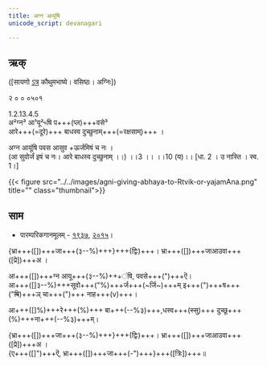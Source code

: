 ```yaml
---
title: अग्न आयूंषि
unicode_script: devanagari  

---   
```


## ऋक्

([सायणो [ऽत्र](https://archive.org/details/SamaVedaSanhitaWithSayanabhashyaVolume2SatyavrataSamasrami1876bis_201803/page/n351) कौथुमभाष्ये। वसिष्ठः। अग्निः])

२ ० ० ०५०१  

1.2.13.4.5  
अ²ग्न³ आ¹यू²ᳱषि प+++(प्ल)+++वसे³  
आरे+++(=दूरे)+++ बाधस्व दुच्छुनाम्+++(=रक्षसाम्)+++  ।


अग्न आयूंषि पवस आसुव +ऊर्जमिषं च नः ।  
(आ सुवोर्जं इषं च नः। आरे बाधस्व दुच्छुनाम् ।।) ।।3 ।। ।।10 (य)।। [धा. 2 । उ नास्ति । स्व. 1।]

{{< figure src="../../images/agni-giving-abhaya-to-Rtvik-or-yajamAna.png" title="" class="thumbnail">}}


## साम

- पारम्परिकगानमूलम् - [१९३७](https://archive.org/stream/sAmaveda-jaiminIya-paravastu-paramparA-docs/sAmaveda-paravastu-1937#page/n15/mode/1up), [२०१५](https://archive.org/stream/sAmaveda-jaiminIya-paravastu-paramparA-docs/UDAKA%20SAANTHI%20SAAMAANI#page/n2/mode/1up&sa=D&ust=1542425956390000)।
<div class="audioEmbed"  caption="रामानुजार्यः 1974 " src="https://archive
.org/download/jaiminIya-sAma-gAna-paravastu-tradition-rAmAnuja/agna-AyUMShi.mp3"></div>
<div class="audioEmbed"  caption="गोपालार्यः 2015  " src="https://archive
.org/download/jaiminIya-sAma-gAna-paravastu-tradition-gopAla-2015/agna-AyUMShi.mp3"></div>

{भ्रा+++([])+++जा+++(३--%)+++}+++(द्विः)+++। भ्रा+++([])+++जाआउवा+++([प्रे])+++अ ।

आ+++([])+++ग्न आयू+++(३--%)+++ंषि, पवसे+++(")+++ऎ।  
आ+++([]३--%)+++सूवो+++("%)+++र्ज+++(~र्जि~)+++म् इ+++(")+++ष+++("~~षि~~)+++ञ् चा+++(")+++ नाह+++(v)+++।

आ+++([]%)+++रे+++(%)+++ बा+++(--%३)+++,धस्व+++(~~स्सु~~)+++ दुच्छू+++(%)+++ना+++(--%३)+++म्।

{भ्रा+++([])+++जा+++(३--%)+++}+++(द्विः)+++। भ्रा+++([])+++जाआउवा+++([प्रे])+++अ ।  
{ए+++([]")+++ऎ, भ्रा+++([])+++जा+++(-")+++}+++([त्रिः])+++॥
